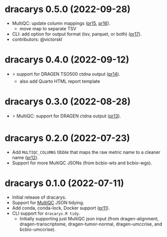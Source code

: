 # dracarys 0.5.0 (2022-09-28)

- MultiQC: update column mappings ([pr15](https://github.com/umccr/dracarys/pull/15), [pr16](https://github.com/umccr/dracarys/pull/16)).
  - move map to separate TSV
- CLI: add option for output format (tsv, parquet, or both) ([pr17](https://github.com/umccr/dracarys/pull/17)).
- contributors: @victorskl

# dracarys 0.4.0 (2022-09-12)

- :star: support for DRAGEN TSO500 ctdna output ([pr14](https://github.com/umccr/dracarys/pull/14)).
  - also add Quarto HTML report template

# dracarys 0.3.0 (2022-08-28)

- :star: MultiQC: support for DRAGEN ctdna output ([pr13](https://github.com/umccr/dracarys/pull/13)).

# dracarys 0.2.0 (2022-07-23)

- Add `MULTIQC_COLUMNS` tibble that maps the raw metric name to a cleaner name
  ([pr12](https://github.com/umccr/dracarys/pull/12)).
- Support for more MultiQC JSONs (from bcbio-wts and bcbio-wgs).

# dracarys 0.1.0 (2022-07-11)

- Initial release of dracarys.
- Support for [MultiQC](https://github.com/ewels/MultiQC) JSON tidying.
- Add conda, conda-lock, Docker support ([pr11](https://github.com/umccr/dracarys/pull/11)).
- CLI support for `dracarys.R tidy`.
  - Initially supporting just MultiQC json input (from dragen-alignment,
    dragen-transcriptome, dragen-tumor-normal, dragen-umccrise,
    and bcbio-umccrise).
